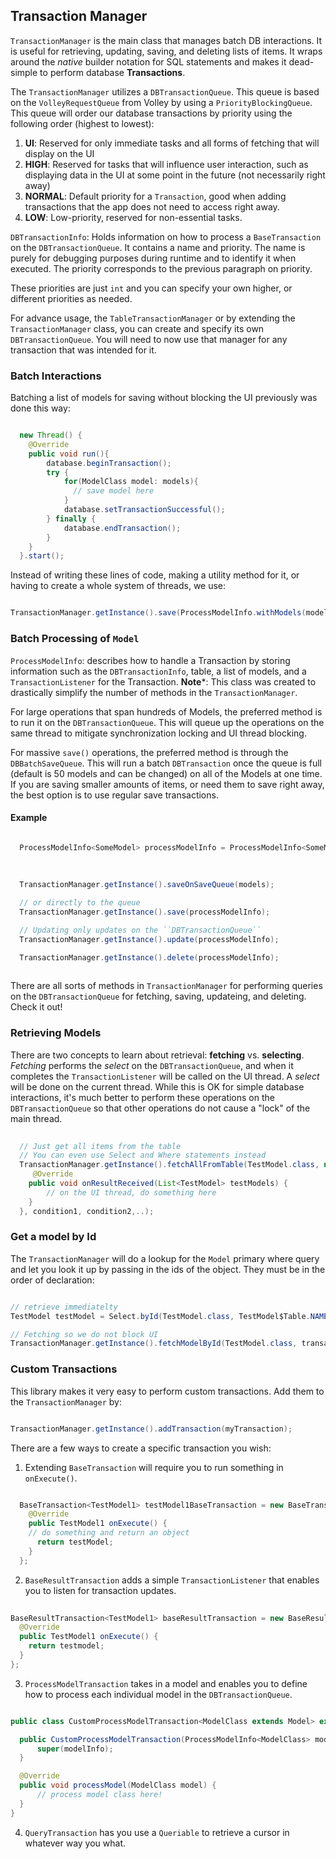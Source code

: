 ## Transaction Manager

```TransactionManager``` is the main class that manages batch DB interactions. 
It is useful for retrieving, updating, saving, and deleting lists of items. 
It wraps around the _native_ builder notation for SQL statements and makes it dead-simple to perform database **Transactions**.

The ```TransactionManager``` utilizes a ```DBTransactionQueue```. This queue is based on the ```VolleyRequestQueue``` from Volley 
by using a ```PriorityBlockingQueue```. This queue will order our database transactions by priority using the following order (highest to lowest):
  1. **UI**: Reserved for only immediate tasks and all forms of fetching that will display on the UI
  2. **HIGH**: Reserved for tasks that will influence user interaction, 
  such as displaying data in the UI at some point in the future (not necessarily right away)
  3. **NORMAL**: Default priority for a ```Transaction```, good when adding transactions that the app does not need to access right away.
  4. **LOW**: Low-priority, reserved for non-essential tasks.

```DBTransactionInfo```: Holds information on how to process a ```BaseTransaction``` on the ```DBTransactionQueue```. It contains a name and priority. The name is purely for debugging purposes during runtime and to identify it when executed. The priority corresponds to the previous paragraph on priority. 
  
These priorities are just ```int``` and you can specify your own higher, or different priorities as needed.

For advance usage, the ```TableTransactionManager``` or by extending the ```TransactionManager``` class, 
you can create and specify its own ```DBTransactionQueue```. You will need to now use that manager for any transaction that was intended for it.


### Batch Interactions

Batching a list of models for saving without blocking the UI previously was done this way:

```java

  new Thread() {
    @Override
    public void run(){
        database.beginTransaction();
        try {
            for(ModelClass model: models){ 
              // save model here
            }
            database.setTransactionSuccessful();
        } finally {
            database.endTransaction();
        }
    }
  }.start();

```

Instead of writing these lines of code, making a utility method for it, or having to create a whole system of threads, we use: 

```java

TransactionManager.getInstance().save(ProcessModelInfo.withModels(models));

```

### Batch Processing of `Model`

```ProcessModelInfo```: describes how to handle a Transaction by storing information such as the ```DBTransactionInfo```, table,
a list of models, and a ```TransactionListener``` for the Transaction. 
**Note***: This class was created to drastically simplify the number of methods in the ```TransactionManager```.

For large operations that span hundreds of Models, the preferred method is to run it on the ``DBTransactionQueue``.
This will queue up the operations on the same thread to mitigate synchronization locking and UI thread blocking.

For massive ```save()``` operations, the preferred method is through the ```DBBatchSaveQueue```. 
This will run a batch `DBTransaction` once the queue is full (default is 50 models and can be changed) on all of the Models at one time. 
If you are saving smaller amounts of items, or need them to save right away, the best option is to use regular save transactions. 

#### Example

```java

  ProcessModelInfo<SomeModel> processModelInfo = ProcessModelInfo<SomeModel>.withModels(models)
                                                                            .result(resultReceiver)
                                                                            .info(myInfo);
 
  TransactionManager.getInstance().saveOnSaveQueue(models);

  // or directly to the queue
  TransactionManager.getInstance().save(processModelInfo);

  // Updating only updates on the ``DBTransactionQueue``
  TransactionManager.getInstance().update(processModelInfo);

  TransactionManager.getInstance().delete(processModelInfo);
  
  ```


There are all sorts of methods in ```TransactionManager``` for performing queries on the ```DBTransactionQueue``` 
for fetching, saving, updateing, and deleting. Check it out!

### Retrieving Models

There are two concepts to learn about retrieval: **fetching** vs. **selecting**. _Fetching_ performs the _select_ on the ``DBTransactionQueue``, and when it completes the ```TransactionListener``` will be called on the UI thread. A _select_ will be done on the current thread. While this is OK for simple database interactions, it's much better to perform these operations on the ``DBTransactionQueue`` so that other operations do not cause a "lock" of the main thread. 

```java
 
  // Just get all items from the table
  // You can even use Select and Where statements instead
  TransactionManager.getInstance().fetchAllFromTable(TestModel.class, new TransactionListenerAdapter<TestModel.class>() {
     @Override
    public void onResultReceived(List<TestModel> testModels) {
        // on the UI thread, do something here
    }
  }, condition1, condition2,..);

```

### Get a model by Id

The ```TransactionManager``` will do a lookup for the ```Model``` primary where query and let you look it up by passing in the ids of the object. They must be in the order of declaration:

```java

// retrieve immediatelty
TestModel testModel = Select.byId(TestModel.class, TestModel$Table.NAME); 

// Fetching so we do not block UI
TransactionManager.getInstance().fetchModelById(TestModel.class, transactionListener, TestModel$Table.NAME);

```

### Custom Transactions

This library makes it very easy to perform custom transactions. Add them to the ```TransactionManager``` by:

```java

TransactionManager.getInstance().addTransaction(myTransaction);

```

There are a few ways to create a specific transaction you wish:

  1. Extending ```BaseTransaction``` will require you to run something in ```onExecute()```. 

  ```java

    BaseTransaction<TestModel1> testModel1BaseTransaction = new BaseTransaction<TestModel1>() {
      @Override
      public TestModel1 onExecute() {
      // do something and return an object
        return testModel;
      }
    };

  ```
  2. ```BaseResultTransaction``` adds a simple ```TransactionListener``` that enables you to listen for transaction updates.

  ```java
   
  BaseResultTransaction<TestModel1> baseResultTransaction = new BaseResultTransaction<TestModel1>(dbTransactionInfo, transactionListener) {
    @Override
    public TestModel1 onExecute() {
      return testmodel;
    }
  };

  ```
  3. ```ProcessModelTransaction``` takes in a model and enables you to define how to process each individual model in the ```DBTransactionQueue```.

  ```java

  public class CustomProcessModelTransaction<ModelClass extends Model> extends ProcessModelTransaction<ModelClass> {

    public CustomProcessModelTransaction(ProcessModelInfo<ModelClass> modelInfo) {
        super(modelInfo);
    }

    @Override
    public void processModel(ModelClass model) {
        // process model class here!
    }
  }

  ```

  4. ```QueryTransaction``` has you use a ```Queriable``` to retrieve a cursor in whatever way you what.
